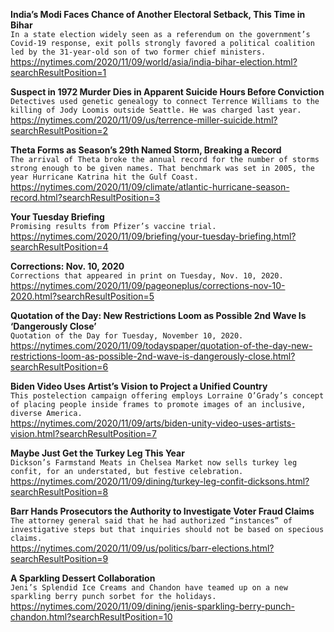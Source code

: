 **India’s Modi Faces Chance of Another Electoral Setback, This Time in Bihar**\
`In a state election widely seen as a referendum on the government’s Covid-19 response, exit polls strongly favored a political coalition led by the 31-year-old son of two former chief ministers.`\
https://nytimes.com/2020/11/09/world/asia/india-bihar-election.html?searchResultPosition=1

**Suspect in 1972 Murder Dies in Apparent Suicide Hours Before Conviction**\
`Detectives used genetic genealogy to connect Terrence Williams to the killing of Jody Loomis outside Seattle. He was charged last year.`\
https://nytimes.com/2020/11/09/us/terrence-miller-suicide.html?searchResultPosition=2

**Theta Forms as Season’s 29th Named Storm, Breaking a Record**\
`The arrival of Theta broke the annual record for the number of storms strong enough to be given names. That benchmark was set in 2005, the year Hurricane Katrina hit the Gulf Coast.`\
https://nytimes.com/2020/11/09/climate/atlantic-hurricane-season-record.html?searchResultPosition=3

**Your Tuesday Briefing**\
`Promising results from Pfizer’s vaccine trial.`\
https://nytimes.com/2020/11/09/briefing/your-tuesday-briefing.html?searchResultPosition=4

**Corrections: Nov. 10, 2020**\
`Corrections that appeared in print on Tuesday, Nov. 10, 2020.`\
https://nytimes.com/2020/11/09/pageoneplus/corrections-nov-10-2020.html?searchResultPosition=5

**Quotation of the Day: New Restrictions Loom as Possible 2nd Wave Is ‘Dangerously Close’**\
`Quotation of the Day for Tuesday, November 10, 2020.`\
https://nytimes.com/2020/11/09/todayspaper/quotation-of-the-day-new-restrictions-loom-as-possible-2nd-wave-is-dangerously-close.html?searchResultPosition=6

**Biden Video Uses Artist’s Vision to Project a Unified Country**\
`This postelection campaign offering employs Lorraine O’Grady’s concept of placing people inside frames to promote images of an inclusive, diverse America.`\
https://nytimes.com/2020/11/09/arts/biden-unity-video-uses-artists-vision.html?searchResultPosition=7

**Maybe Just Get the Turkey Leg This Year**\
`Dickson’s Farmstand Meats in Chelsea Market now sells turkey leg confit, for an understated, but festive celebration.`\
https://nytimes.com/2020/11/09/dining/turkey-leg-confit-dicksons.html?searchResultPosition=8

**Barr Hands Prosecutors the Authority to Investigate Voter Fraud Claims**\
`The attorney general said that he had authorized “instances” of investigative steps but that inquiries should not be based on specious claims.`\
https://nytimes.com/2020/11/09/us/politics/barr-elections.html?searchResultPosition=9

**A Sparkling Dessert Collaboration**\
`Jeni’s Splendid Ice Creams and Chandon have teamed up on a new sparkling berry punch sorbet for the holidays.`\
https://nytimes.com/2020/11/09/dining/jenis-sparkling-berry-punch-chandon.html?searchResultPosition=10

